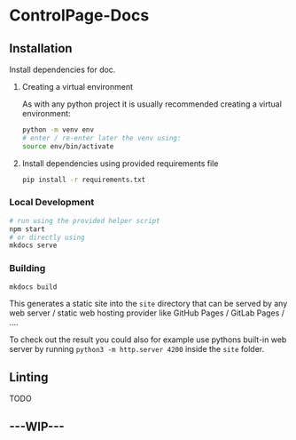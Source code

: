 # ControlPage-Docs

## Installation

Install dependencies for doc.

1. Creating a virtual environment

    As with any python project it is usually recommended creating a virtual environment:

    ```bash
    python -m venv env
    # enter / re-enter later the venv using:
    source env/bin/activate
    ```

2. Install dependencies using provided requirements file

    ```bash
    pip install -r requirements.txt
    ```

### Local Development

```bash
# run using the provided helper script
npm start
# or directly using
mkdocs serve
```

### Building

```bash
mkdocs build
```

This generates a static site into the `site` directory that can be served by any web server / static web hosting provider like GitHub Pages / GitLab Pages / ....

To check out the result you could also for example use pythons built-in web server by running `python3 -m http.server 4200` inside the `site` folder.

## Linting
TODO

## ---WIP---

